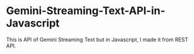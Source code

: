 # Gemini-Streaming-Text-API-in-Javascript
This is API of Gemini Streaming Text but in Javascript, I made it from REST API.
